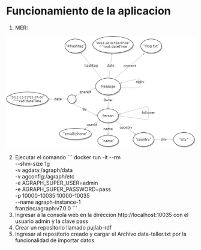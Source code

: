 # Funcionamiento de la aplicacion

1. MER: 

![MER](https://github.com/ppsirg/puj_dbs/blob/master/allegrograph/RDF_PUJ_Taller.png?raw=true)

2. Ejecutar el comando 
´´´
docker run -it --rm \
         --shm-size 1g \
         -v agdata:/agraph/data \
         -v agconfig:/agraph/etc \
         -e AGRAPH_SUPER_USER=admin \
         -e AGRAPH_SUPER_PASSWORD=pass \
         -p 10000-10035:10000-10035 \
         --name agraph-instance-1 \
         franzinc/agraph:v7.0.0
´´´
3. Ingresar a la consola web en la direccion http://localhost:10035 con el usuario admin y la clave pass
4. Crear un repositorio llamado pujlab-rdf
5. Ingresar al repositorio creado y cargar el Archivo data-taller.txt por la funcionalidad de importar datos
